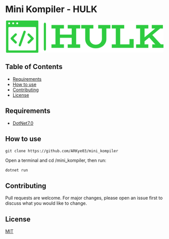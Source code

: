 # Mini Kompiler - HULK

<p align="center">
  <img src="hulk_logo.png" alt="mini_kompiler_logo" width="500">
</p>


## Table of Contents

- [Requirements](#requirements)
- [How to use](#how-to-use)
- [Contributing](#contributing)
- [License](#license)

## Requirements

- [DotNet7.0](https://dotnet.microsoft.com/en-us/download/dotnet/7.0)

## How to use

```shell
git clone https://github.com/ARKye03/mini_kompiler
```

Open a terminal and cd /mini_kompiler, then run:

```shell
dotnet run
```

## Contributing

Pull requests are welcome. For major changes, please open an issue first to discuss what you would like to change.

## License

[MIT](LICENSE)
